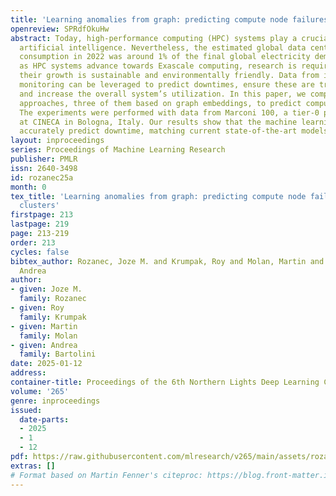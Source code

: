 ```yaml
---
title: 'Learning anomalies from graph: predicting compute node failures on HPC clusters'
openreview: SPRdfOkuHw
abstract: Today, high-performance computing (HPC) systems play a crucial role in advancing
  artificial intelligence. Nevertheless, the estimated global data center electricity
  consumption in 2022 was around 1% of the final global electricity demand. Therefore,
  as HPC systems advance towards Exascale computing, research is required to ensure
  their growth is sustainable and environmentally friendly. Data from infrastructure
  monitoring can be leveraged to predict downtimes, ensure these are treated in time,
  and increase the overall system’s utilization. In this paper, we compare four machine-learning
  approaches, three of them based on graph embeddings, to predict compute node downtimes.
  The experiments were performed with data from Marconi 100, a tier-0 production supercomputer
  at CINECA in Bologna, Italy. Our results show that the machine learning models can
  accurately predict downtime, matching current state-of-the-art models.
layout: inproceedings
series: Proceedings of Machine Learning Research
publisher: PMLR
issn: 2640-3498
id: rozanec25a
month: 0
tex_title: 'Learning anomalies from graph: predicting compute node failures on {HPC}
  clusters'
firstpage: 213
lastpage: 219
page: 213-219
order: 213
cycles: false
bibtex_author: Rozanec, Joze M. and Krumpak, Roy and Molan, Martin and Bartolini,
  Andrea
author:
- given: Joze M.
  family: Rozanec
- given: Roy
  family: Krumpak
- given: Martin
  family: Molan
- given: Andrea
  family: Bartolini
date: 2025-01-12
address:
container-title: Proceedings of the 6th Northern Lights Deep Learning Conference (NLDL)
volume: '265'
genre: inproceedings
issued:
  date-parts:
  - 2025
  - 1
  - 12
pdf: https://raw.githubusercontent.com/mlresearch/v265/main/assets/rozanec25a/rozanec25a.pdf
extras: []
# Format based on Martin Fenner's citeproc: https://blog.front-matter.io/posts/citeproc-yaml-for-bibliographies/
---
```

